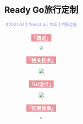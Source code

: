 <div align=center>

# Ready Go旅行定制

<div style="color: #9a99fe">#2021.04 | #react.js | #h5 | #移动端</div>

### <div style="background: #ed909a;    width: fit-content;color: white; ">「概览」</div>

<img src="https://mp-d38a1796-091b-43d7-8b5c-cd857116f708.cdn.bspapp.com/cloudstorage/2357bb59-0dc3-4c5a-9678-5023d0b0b74d.png" style="zoom:60%;" />

### <div style="background: #ed909a;    width: fit-content;color: white; ">「相关技术」</div>

![ ](https://mp-d38a1796-091b-43d7-8b5c-cd857116f708.cdn.bspapp.com/cloudstorage/996574cf-7132-4fa3-849e-924f22e16628.png)

<div style="background: #ed909a;    width: fit-content;color: white; ">

### 「UI设计」</div>

![ ](https://mp-d38a1796-091b-43d7-8b5c-cd857116f708.cdn.bspapp.com/cloudstorage/16211a3c-8342-4df6-81e1-0314b1f0d3ed.png)

### <div style="background: #ed909a;    width: fit-content;color: white; ">「实现效果」</div>

<img src="https://mp-d38a1796-091b-43d7-8b5c-cd857116f708.cdn.bspapp.com/cloudstorage/919c662a-a4f8-4bb0-a5db-aaad81dbc7f6.png" style="zoom:40%;" />

</div>